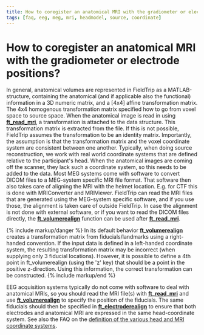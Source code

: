```yaml
---
title: How to coregister an anatomical MRI with the gradiometer or electrode positions?
tags: [faq, eeg, meg, mri, headmodel, source, coordinate]
---
```


# How to coregister an anatomical MRI with the gradiometer or electrode positions?

In general, anatomical volumes are represented in FieldTrip as a MATLAB-structure, containing the anatomical (and if applicable also the functional) information in a 3D numeric matrix, and a [4x4] affine transformation matrix. The 4x4 homogenous transformation matrix specified how to go from voxel space to source space. When the anatomical image is read in using **[ft_read_mri](/reference/ft_read_mri)**, a transformation is attached to the data structure. This transformation matrix is extracted from the file. If this is not possible, FieldTrip assumes the transformation to be an identity matrix. Importantly, the assumption is that the transformation matrix and the voxel coordinate system are consistent between one another. Typically, when doing source reconstruction, we work with real world coordinate systems that are defined relative to the participant's head. When the anatomical images are coming off the scanner, they lack such a coordinate system, so this needs to be added to the data. Most MEG systems come with software to convert DICOM files to a MEG-system specific MRI file format. That software then also takes care of aligning the MRI with the helmet location. E.g. for CTF this is done with MRIConverter and MRIViewer. FieldTrip can read the MRI files that are generated using the MEG-system specific software, and if you use those, the alignment is taken care of outside FieldTrip. In case the alignment is not done with external software, or if you want to read the DICOM files directly, the **[ft_volumerealign](/reference/ft_volumerealign)** function can be used after **[ft_read_mri](/reference/ft_read_mri)**.

{% include markup/danger %}
In its default behavior **[ft_volumerealign](/reference/ft_volumerealign)** creates a transformation matrix from fiducials/landmarks using a right-handed convention. If the input data is defined in a left-handed coordinate system, the resulting transformation matrix may be incorrect (when supplying only 3 fiducial locations). However, it is possible to define a 4th point in ft_volumerealign (using the 'z' key) that should be a point in the positive z-direction. Using this information, the correct transformation can be constructed.
{% include markup/end %}

EEG acquisition systems typically do not come with software to deal with anatomical MRIs, so you should read the MRI file(s) with **[ft_read_mri](/reference/ft_read_mri)** and use **[ft_volumerealign](/reference/ft_volumerealign)** to specify the position of the fiducials. The same fiducials should then be specified in **[ft_electroderealign](/reference/ft_electroderealign)** to ensure that both electrodes and anatomical MRI are expressed in the same head-coordinate system. See also the FAQ on the [definition of the various head and MRI coordinate systems](/faq/how_are_the_different_head_and_mri_coordinate_systems_defined).
